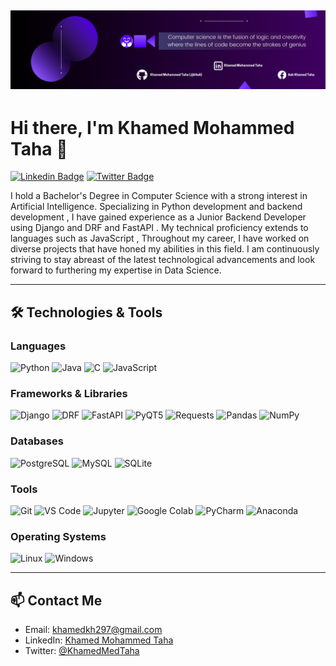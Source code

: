 ![Alt text](1.png)
---


# Hi there, I'm Khamed Mohammed Taha 👋

[![Linkedin Badge](https://img.shields.io/badge/-KhamedMohammedTaha-blue?style=flat-square&logo=Linkedin&logoColor=white&link=https://www.linkedin.com/in/khamed-mohammed-taha-7149b1267/)](https://www.linkedin.com/in/khamed-mohammed-taha-7149b1267/)
[![Twitter Badge](https://img.shields.io/badge/-@KhamedMedTaha-1ca0f1?style=flat-square&labelColor=1ca0f1&logo=x&logoColor=white&link=https://x.com/KhamedMedTaha)](https://x.com/KhamedMedTaha)



I hold a Bachelor's Degree in Computer Science with a strong interest in Artificial Intelligence. Specializing in Python development and backend development , I have gained experience as a Junior Backend Developer using Django and DRF and FastAPI . My technical proficiency extends to languages such as JavaScript , Throughout my career, I have worked on diverse projects that have honed my abilities in this field. I am continuously striving to stay abreast of the latest technological advancements and look forward to furthering my expertise in Data Science.

---

## 🛠 Technologies & Tools

### Languages
![Python](https://img.shields.io/badge/-Python-333333?style=flat&logo=python)
![Java](https://img.shields.io/badge/-Java-333333?style=flat&logo=java)
![C](https://img.shields.io/badge/-C-333333?style=flat&logo=c)
![JavaScript](https://img.shields.io/badge/-JavaScript-333333?style=flat&logo=javascript)

### Frameworks & Libraries
![Django](https://img.shields.io/badge/-Django-333333?style=flat&logo=django)
![DRF](https://img.shields.io/badge/-Django%20Rest%20Framework-333333?style=flat&logo=django)
![FastAPI](https://img.shields.io/badge/-FastAPI-333333?style=flat&logo=fastapi)
![PyQT5](https://img.shields.io/badge/-PyQT5-333333?style=flat&logo=qt)
![Requests](https://img.shields.io/badge/-Requests-333333?style=flat&logo=python)
![Pandas](https://img.shields.io/badge/-Pandas-333333?style=flat&logo=pandas)
![NumPy](https://img.shields.io/badge/-NumPy-333333?style=flat&logo=numpy)


### Databases
![PostgreSQL](https://img.shields.io/badge/-PostgreSQL-333333?style=flat&logo=postgresql)
![MySQL](https://img.shields.io/badge/-MySQL-333333?style=flat&logo=mysql)
![SQLite](https://img.shields.io/badge/-SQLite-333333?style=flat&logo=sqlite)

### Tools
![Git](https://img.shields.io/badge/-Git-333333?style=flat&logo=git)
![VS Code](https://img.shields.io/badge/-VS%20Code-333333?style=flat&logo=visual-studio-code&logoColor=007ACC)
![Jupyter](https://img.shields.io/badge/-Jupyter-333333?style=flat&logo=jupyter)
![Google Colab](https://img.shields.io/badge/-Google%20Colab-333333?style=flat&logo=google-colab)
![PyCharm](https://img.shields.io/badge/-PyCharm-333333?style=flat&logo=pycharm&logoColor=00C853)
![Anaconda](https://img.shields.io/badge/-Anaconda-333333?style=flat&logo=anaconda&logoColor=44A833)


### Operating Systems
![Linux](https://img.shields.io/badge/-Linux-333333?style=flat&logo=linux)
![Windows](https://img.shields.io/badge/-Windows-333333?style=flat&logo=windows)


---

## 📫 Contact Me

- Email: [khamedkh297@gmail.com](mailto:khamedkh297@gmail.com)
- LinkedIn: [Khamed Mohammed Taha](https://www.linkedin.com/in/khamed-mohammed-taha-7149b1267/)
- Twitter: [@KhamedMedTaha](https://x.com/KhamedMedTaha)
